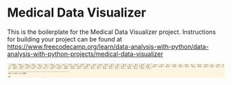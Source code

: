 # Medical Data Visualizer

This is the boilerplate for the Medical Data Visualizer project. Instructions for building your project can be found at https://www.freecodecamp.org/learn/data-analysis-with-python/data-analysis-with-python-projects/medical-data-visualizer

![image_result](https://github.com/datpro12345/data_projects/blob/926cc3722e76b663aed8e18bee319143b4e4a3c5/fundamental-analysis/BOILERPLATE-MEDICAL-DATA-VISUALIZER/image-result/medical_result.png)
